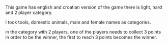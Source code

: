 This game has english and croatian version of the game there is light, hard and 2 player category. 

I took tools, domestic animals, male and female names as categories.

in the category with 2 players, one of the players needs to collect 3 points in order to be the winner, the first to reach 3 points becomes the winner.
